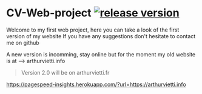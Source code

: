 # CV-Web-project [![release version](https://img.shields.io/github/v/release/Shaxens/CV-Web-project)](https://github.com/Shaxens/CV-Web-project/releases/tag/v1.0.1)
Welcome to my first web project, here you can take a look of the first version of my website
If you have any suggestions don't hesitate to contact me on github

A new version is incomming, stay online but for the moment my old website is at --> arthurvietti.info
>Version 2.0 will be on arthurvietti.fr 

https://pagespeed-insights.herokuapp.com/?url=https://arthurvietti.info
